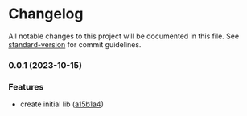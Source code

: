 # Changelog

All notable changes to this project will be documented in this file. See [standard-version](https://github.com/conventional-changelog/standard-version) for commit guidelines.

### 0.0.1 (2023-10-15)

### Features

-   create initial lib ([a15b1a4](https://github.com/b00ste/lsp-utils/commits/a15b1a4ebff3c53dc18c85fecceb3ff35e918309))
